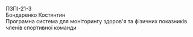ПЗПІ-21-3\
Бондаренко Костянтин\
Програмна система для моніторингу здоров'я та фізичних показників членів спортивної команди
